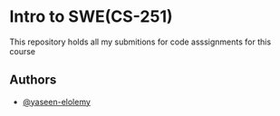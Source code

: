 
# Intro to SWE(CS-251)

This repository holds all my submitions for code asssignments for this course


## Authors

- [@yaseen-elolemy](https://www.github.com/yaseen-elolemy)



